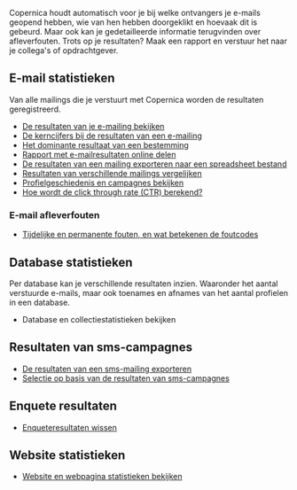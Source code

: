 Copernica houdt automatisch voor je bij welke ontvangers je e-mails
geopend hebben, wie van hen hebben doorgeklikt en hoevaak dit is
gebeurd. Maar ook kan je gedetailleerde informatie terugvinden over
afleverfouten. Trots op je resultaten? Maak een rapport en verstuur het
naar je collega's of opdrachtgever.

E-mail statistieken
-------------------

Van alle mailings die je verstuurt met Copernica worden de resultaten
geregistreerd.

-   [De resultaten van je e-mailing
    bekijken](./view-the-results-of-your-mailing.md)
-   [De kerncijfers bij de resultaten van een
    e-mailing](./de-kerncijfers-bij-de-resultaten-van-een-e-mailing.md)
-   [Het dominante resultaat van een
    bestemming](./het-dominante-resultaat-van-een-bestemming.md)
-   [Rapport met e-mailresultaten online
    delen](./e-mailstatistieken-rapport-maken-en-delen.md)
-   [De resultaten van een mailing exporteren naar een spreadsheet
    bestand](./de-resultaten-van-een-mailing-exporteren-naar-een-spreadsheet-bestand.md)
-   [Resultaten van verschillende mailings
    vergelijken](./resultaten-van-verschillende-mailings-vergelijken.md)
-   [Profielgeschiedenis en campagnes
    bekijken](./profielgeschiedenis-en-campagnes-bekijken.md)
-   [Hoe wordt de click through rate (CTR)
    berekend?](./hoe-wordt-de-click-through-rate-berekend.md)

### E-mail afleverfouten

-   [Tijdelijke en permanente fouten, en wat betekenen de
    foutcodes](./soft-en-hard-bounces.md)

Database statistieken
---------------------

Per database kan je verschillende resultaten inzien. Waaronder het
aantal verstuurde e-mails, maar ook toenames en afnames van het aantal
profielen in een database.

-   Database en collectiestatistieken bekijken

Resultaten van sms-campagnes
----------------------------

-   [De resultaten van een sms-mailing
    exporteren](./de-resultaten-van-een-sms-mailing-exporteren.md)
-   [Selectie op basis van de resultaten van
    sms-campagnes](./selectie-op-basis-van-de-resultaten-van-sms-campagnes.md)

Enquete resultaten
------------------

-   [Enqueteresultaten
    wissen](./enqueteresultaten-wissen.md)

Website statistieken
--------------------

-   [Website en webpagina statistieken
    bekijken](./website-en-webpagina-statistieken.md)

